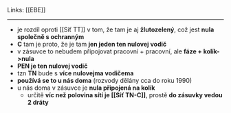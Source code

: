Links: [[EBE]]

---
- je rozdíl oproti [[Síť TT]] v tom, že tam je aj **žlutozelený**, což jest **nula společně s ochranným**
- **C** tam je proto, že je tam **jen jeden ten nulovej vodič**
- v zásuvce to nebudem připojovat pracovní + pracovní, ale **fáze + kolík->nula**
- **PEN je ten nulovej vodič**
- tzn **TN** bude s **více nulovejma vodičema**
- **používá se to u nás doma** (rozvody dělány cca do roku 1990)
- u nás doma v zásuvce je **nula připojená na kolík**
	- určitě **víc než polovina sítí je [[Síť TN-C]]**, prostě **do zásuvky vedou 2 dráty**
